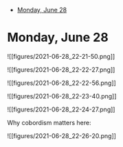 -   [Monday, June 28](#monday-june-28)














Monday, June 28
===============

![[figures/2021-06-28_22-21-50.png]]

![[figures/2021-06-28_22-22-27.png]]

![[figures/2021-06-28_22-22-56.png]]

![[figures/2021-06-28_22-23-40.png]]

![[figures/2021-06-28_22-24-27.png]]

Why cobordism matters here:

![[figures/2021-06-28_22-26-20.png]]
